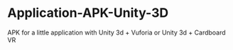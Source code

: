 # Application-APK-Unity-3D
APK for a little application with Unity 3d + Vuforia or Unity 3d + Cardboard VR 
